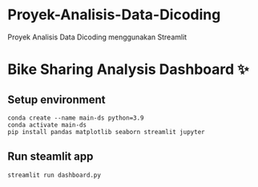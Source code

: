 # Proyek-Analisis-Data-Dicoding
Proyek Analisis Data Dicoding menggunakan Streamlit

# Bike Sharing Analysis Dashboard ✨

## Setup environment
```
conda create --name main-ds python=3.9
conda activate main-ds
pip install pandas matplotlib seaborn streamlit jupyter 
```

## Run steamlit app
```
streamlit run dashboard.py
```
